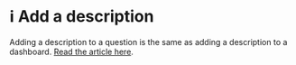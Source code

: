 # ℹ Add a description

Adding a description to a question is the same as adding a description to a dashboard. [Read the article here](../dashboards/add-a-description.md).
